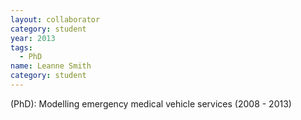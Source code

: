 ```yaml
---
layout: collaborator
category: student
year: 2013
tags:
  - PhD
name: Leanne Smith
category: student
---
```


(PhD): Modelling emergency medical vehicle services (2008 - 2013)
